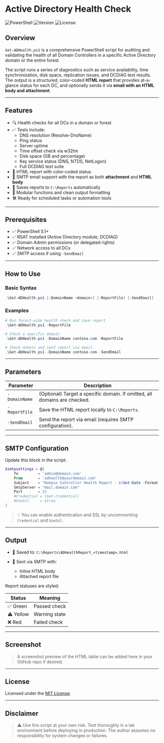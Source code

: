 
# Active Directory Health Check

![PowerShell](https://img.shields.io/badge/powershell-5.1%2B-blue.svg)
![Version](https://img.shields.io/badge/version-2.10-blue.svg)
![License](https://img.shields.io/badge/license-MIT-green.svg)

## Overview

`Get-ADHealth.ps1` is a comprehensive PowerShell script for auditing and validating the health of all Domain Controllers in a specific Active Directory domain or the entire forest.

The script runs a series of diagnostics such as service availability, time synchronization, disk space, replication issues, and DCDIAG test results. The output is a structured, color-coded **HTML report** that provides at-a-glance status for each DC, and optionally sends it via **email with an HTML body and attachment**.

---

## Features

- 🔍 Health checks for all DCs in a domain or forest
- ✅ Tests include:
  - DNS resolution (Resolve-DnsName)
  - Ping status
  - Server uptime
  - Time offset check via w32tm
  - Disk space (GB and percentage)
  - Key service status (DNS, NTDS, NetLogon)
  - Full DCDIAG test suite
- 📄 HTML report with color-coded status
- 📧 SMTP email support with the report as both **attachment** and **HTML body**
- 📁 Saves reports to `C:\Reports` automatically
- 🧠 Modular functions and clean output formatting
- 🛠 Ready for scheduled tasks or automation tools

---

## Prerequisites

- ✅ PowerShell 5.1+
- ✅ RSAT installed (Active Directory module, DCDIAG)
- ✅ Domain Admin permissions (or delegated rights)
- ✅ Network access to all DCs
- ✅ SMTP access if using `-SendEmail`

---

## How to Use

### Basic Syntax

```powershell
.\Get-ADHealth.ps1 [-DomainName <domain>] [-ReportFile] [-SendEmail]
````

### Examples

```powershell
# Run forest-wide health check and save report
.\Get-ADHealth.ps1 -ReportFile

# Check a specific domain
.\Get-ADHealth.ps1 -DomainName contoso.com -ReportFile

# Check domain and send report via email
.\Get-ADHealth.ps1 -DomainName contoso.com -SendEmail
```

---

## Parameters

| Parameter     | Description                                                               |
| ------------- | ------------------------------------------------------------------------- |
| `-DomainName` | (Optional) Target a specific domain. If omitted, all domains are checked. |
| `-ReportFile` | Save the HTML report locally to `C:\Reports`.                             |
| `-SendEmail`  | Send the report via email (requires SMTP configuration).                  |

---

## SMTP Configuration

Update this block in the script:

```powershell
$smtpsettings = @{
    To         = 'admin@domain.com'
    From       = 'adhealth@yourdomain.com'
    Subject    = "Domain Controller Health Report - $(Get-Date -Format 'yyyy-MM-dd')"
    SmtpServer = "mail.domain.com"
    Port       = 25
    #Credential = (Get-Credential)
    #UseSsl     = $true
}
```

> 💡 You can enable authentication and SSL by uncommenting `Credential` and `UseSsl`.

---

## Output

* 📁 Saved to: `C:\Reports\ADHealthReport_<timestamp>.html`
* 📧 Sent via SMTP with:

  * Inline HTML body
  * Attached report file

Report statuses are styled:

| Status    | Meaning       |
| --------- | ------------- |
| ✅ Green   | Passed check  |
| ⚠️ Yellow | Warning state |
| ❌ Red     | Failed check  |

---

## Screenshot

> A screenshot preview of the HTML table can be added here in your GitHub repo if desired.

---

## License

Licensed under the [MIT License](https://opensource.org/licenses/MIT).

---

## Disclaimer

> ⚠️ Use this script at your own risk. Test thoroughly in a lab environment before deploying in production. The author assumes no responsibility for system changes or failures.
